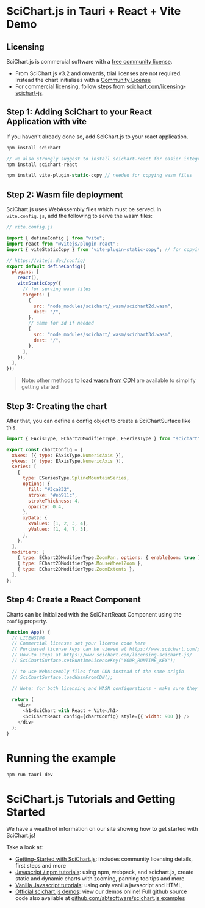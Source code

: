 # SciChart.js in Tauri + React + Vite Demo

## Licensing

SciChart.js is commercial software with a [free community license](https://scichart.com/community-licensing).

- From SciChart.js v3.2 and onwards, trial licenses are not required. Instead the chart initialises with a [Community License](https://scichart.com/community-licensing)
- For commercial licensing, follow steps from [scichart.com/licensing-scichart-js](https://scichart.com/licensing-scichart-js).

## Step 1: Adding SciChart to your React Application with vite

If you haven't already done so, add SciChart.js to your react application.

```javascript
npm install scichart

// we also strongly suggest to install scichart-react for easier integration
npm install scichart-react

npm install vite-plugin-static-copy // needed for copying wasm files
```

## Step 2: Wasm file deployment

SciChart.js uses WebAssembly files which must be served. In `vite.config.js`, add the following to serve the wasm files:

```javascript
// vite.config.js

import { defineConfig } from "vite";
import react from "@vitejs/plugin-react";
import { viteStaticCopy } from "vite-plugin-static-copy"; // for copying wasm files

// https://vitejs.dev/config/
export default defineConfig({
  plugins: [
    react(),
    viteStaticCopy({
      // for serving wasm files
      targets: [
        {
          src: "node_modules/scichart/_wasm/scichart2d.wasm",
          dest: "/",
        },
        // same for 3d if needed
        {
          src: "node_modules/scichart/_wasm/scichart3d.wasm",
          dest: "/",
        },
      ],
    }),
  ],
});
```

> Note: other methods to [load wasm from CDN](https://www.scichart.com/documentation/js/current/webframe.html#Deploying%20Wasm%20or%20WebAssembly%20and%20Data%20Files%20with%20your%20app.html) are available to simplify getting started

## Step 3: Creating the chart

After that, you can define a config object to create a SciChartSurface like this.

```javascript
import { EAxisType, EChart2DModifierType, ESeriesType } from "scichart";

export const chartConfig = {
  xAxes: [{ type: EAxisType.NumericAxis }],
  yAxes: [{ type: EAxisType.NumericAxis }],
  series: [
    {
      type: ESeriesType.SplineMountainSeries,
      options: {
        fill: "#3ca832",
        stroke: "#eb911c",
        strokeThickness: 4,
        opacity: 0.4,
      },
      xyData: {
        xValues: [1, 2, 3, 4],
        yValues: [1, 4, 7, 3],
      },
    },
  ],
  modifiers: [
    { type: EChart2DModifierType.ZoomPan, options: { enableZoom: true } },
    { type: EChart2DModifierType.MouseWheelZoom },
    { type: EChart2DModifierType.ZoomExtents },
  ],
};
```

## Step 4: Create a React Component

Charts can be initialized with the SciChartReact Component using the `config` property.

```javascript
function App() {
  // LICENSING
  // Commercial licenses set your license code here
  // Purchased license keys can be viewed at https://www.scichart.com/profile
  // How-to steps at https://www.scichart.com/licensing-scichart-js/
  // SciChartSurface.setRuntimeLicenseKey("YOUR_RUNTIME_KEY");

  // to use WebAssembly files from CDN instead of the same origin
  // SciChartSurface.loadWasmFromCDN();

  // Note: for both licensing and WASM configurations - make sure they are set on the client side.

  return (
    <div>
      <h1>SciChart with React + Vite</h1>
      <SciChartReact config={chartConfig} style={{ width: 900 }} />
    </div>
  );
}
```

# Running the example

```bash
npm run tauri dev
```

# SciChart.js Tutorials and Getting Started

We have a wealth of information on our site showing how to get started with SciChart.js!

Take a look at:

- [Getting-Started with SciChart.js](https://www.scichart.com/getting-started-scichart-js): includes community licensing details, first steps and more
- [Javascript / npm tutorials](https://www.scichart.com/documentation/js/current/Tutorial%2002%20-%20Adding%20Series%20and%20Data.html): using npm, webpack, and scichart.js, create static and dynamic charts with zooming, panning tooltips and more
- [Vanilla Javascript tutorials](https://www.scichart.com/documentation/js/current/Tutorial%2001%20-%20Including%20SciChart.js%20in%20an%20HTML%20Page.html): using only vanilla javascript and HTML,
- [Official scichart.js demos](https://demo.scichart.com): view our demos online! Full github source code also available at [github.com/abtsoftware/scichart.js.examples](https://github.com/abtsoftware/scichart.js.examples)
